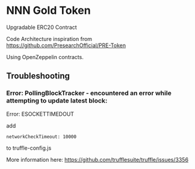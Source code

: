 # NNN Gold Token 

Upgradable ERC20 Contract

Code Architecture inspiration from https://github.com/PresearchOfficial/PRE-Token

Using OpenZeppelin contracts.

## Troubleshooting
### Error: PollingBlockTracker - encountered an error while attempting to update latest block:
Error: ESOCKETTIMEDOUT

add 
```
networkCheckTimeout: 10000
```
to truffle-config.js

More information here: https://github.com/trufflesuite/truffle/issues/3356
